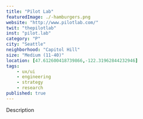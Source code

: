 ```yaml
---
title: "Pilot Lab"
featuredImage: ./-hamburgers.png
website: "http://www.pilotlab.com/"
twit: "thepilotlab"
inst: "pilot.lab"
category: "P"
city: "Seattle"
neighborhood: "Capitol Hill"
size: "Medium (11-40)"
location: [47.612600418739866,-122.31962844232946]
tags:
    - ux/ui
    - engineering
    - strategy
    - research
published: true
---
```


Description
